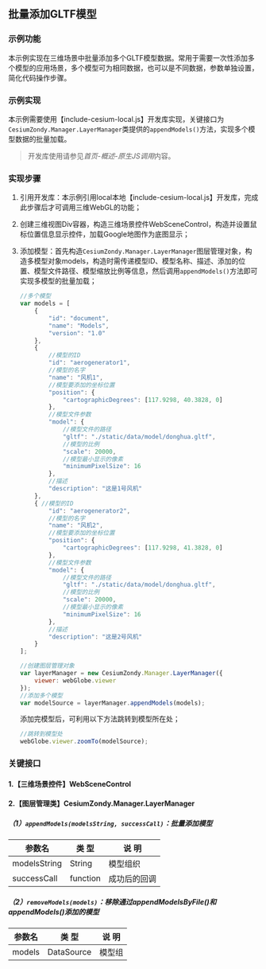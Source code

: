 ## 批量添加GLTF模型

### 示例功能

本示例实现在三维场景中批量添加多个GLTF模型数据。常用于需要一次性添加多个模型的应用场景，多个模型可为相同数据，也可以是不同数据，参数单独设置，简化代码操作步骤。

### 示例实现

本示例需要使用【include-cesium-local.js】开发库实现，关键接口为`CesiumZondy.Manager.LayerManager`类提供的`appendModels()`方法，实现多个模型数据的批量加载。

> 开发库使用请参见*首页-概述-原生JS调用*内容。

### 实现步骤

1. 引用开发库：本示例引用local本地【include-cesium-local.js】开发库，完成此步骤后才可调用三维WebGL的功能；

2. 创建三维视图Div容器，构造三维场景控件WebSceneControl，构造并设置鼠标位置信息显示控件，加载Google地图作为底图显示；

3. 添加模型：首先构造`CesiumZondy.Manager.LayerManager`图层管理对象，构造多模型对象models，构造时需传递模型ID、模型名称、描述、添加的位置、模型文件路径、模型缩放比例等信息，然后调用`appendModels()`方法即可实现多模型的批量加载；

    ``` javascript
    //多个模型
    var models = [
        {
            "id": "document",
            "name": "Models",
            "version": "1.0"
        },
        {
            //模型的ID
            "id": "aerogenerator1",
            //模型的名字
            "name": "风机1",
            //模型要添加的坐标位置
            "position": {
                "cartographicDegrees": [117.9298, 40.3828, 0]
            },
            //模型文件参数
            "model": {
                //模型文件的路径
                "gltf": "./static/data/model/donghua.gltf",
                //模型的比例
                "scale": 20000,
                //模型最小显示的像素
                "minimumPixelSize": 16
            },
            //描述
            "description": "这是1号风机"
        },
        { //模型的ID
            "id": "aerogenerator2",
            //模型的名字
            "name": "风机2",
            //模型要添加的坐标位置
            "position": {
                "cartographicDegrees": [117.9298, 41.3828, 0]
            },
            //模型文件参数
            "model": {
                //模型文件的路径
                "gltf": "./static/data/model/donghua.gltf",
                //模型的比例
                "scale": 20000,
                //模型最小显示的像素
                "minimumPixelSize": 16
            },
            //描述
            "description": "这是2号风机"
        }
    ];

    //创建图层管理对象
    var layerManager = new CesiumZondy.Manager.LayerManager({
        viewer: webGlobe.viewer
    });
    //添加多个模型
    var modelSource = layerManager.appendModels(models);
    ```

    添加完模型后，可利用以下方法跳转到模型所在处；

    ``` javascript
    //跳转到模型处
    webGlobe.viewer.zoomTo(modelSource);
    ```

### 关键接口

#### 1.【三维场景控件】WebSceneControl

#### 2.【图层管理类】CesiumZondy.Manager.LayerManager

##### （1）`appendModels(modelsString, successCall)`：批量添加模型

|参数名|类 型|说 明|
|-|-|-|
|modelsString|String|模型组织|
|successCall|function|成功后的回调|

##### （2）`removeModels(models)`：移除通过appendModelsByFile()和appendModels()添加的模型

|参数名|类 型|说 明|
|-|-|-|
|models|DataSource|模型组|

